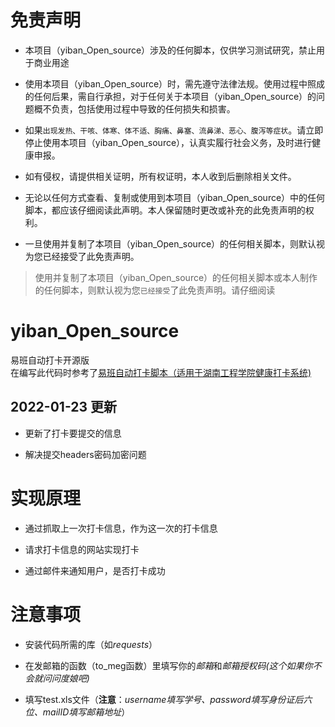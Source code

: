 # 免责声明
* 本项目（yiban_Open_source）涉及的任何脚本，仅供学习测试研究，禁止用于商业用途


* 使用本项目（yiban_Open_source）时，需先遵守法律法规。使用过程中照成的任何后果，需自行承担，对于任何关于本项目（yiban_Open_source）的问题概不负责，包括使用过程中导致的任何损失和损害。


* 如果`出现发热、干咳、体寒、体不适、胸痛、鼻塞、流鼻涕、恶心、腹泻等症状`。请立即停止使用本项目（yiban_Open_source），认真实履行社会义务，及时进行健康申报。


* 如有侵权，请提供相关证明，所有权证明，本人收到后删除相关文件。


* 无论以任何方式查看、复制或使用到本项目（yiban_Open_source）中的任何脚本，都应该仔细阅读此声明。本人保留随时更改或补充的此免责声明的权利。


* 一旦使用并复制了本项目（yiban_Open_source）的任何相关脚本，则默认视为您已经接受了此免责声明。


> 使用并复制了本项目（yiban_Open_source）的任何相关脚本或本人制作的任何脚本，则默认视为您`已经接受`了此免责声明。请仔细阅读


# yiban_Open_source
易班自动打卡开源版  
在编写此代码时参考了[易班自动打卡脚本（适用于湖南工程学院健康打卡系统)](https://github.com/PRaichu/yiban)  

## 2022-01-23 更新
* 更新了打卡要提交的信息


* 解决提交headers密码加密问题

# 实现原理  
* 通过抓取上一次打卡信息，作为这一次的打卡信息


* 请求打卡信息的网站实现打卡 


* 通过邮件来通知用户，是否打卡成功


# 注意事项
* 安装代码所需的库（如*requests*）

* 在发邮箱的函数（to_meg函数）里填写你的*邮箱*和*邮箱授权码(这个如果你不会就问问度娘吧)* 

* 填写test.xls文件（**注意**：*username填写学号、password填写身份证后六位、mailID填写邮箱地址*）

